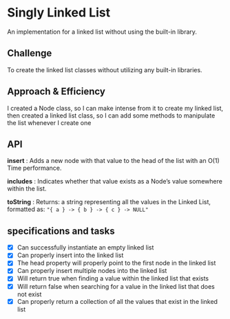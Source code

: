 
# Singly Linked List

An implementation for a linked list without using the built-in library.

## Challenge

To create the linked list classes without utilizing any built-in libraries. 

## Approach & Efficiency

I created a Node class, so I can make intense from it to create my linked list, then created a linked list class, so I can add some methods to manipulate the list whenever I create one

## API

**insert** :  Adds a new node with that value to the head of the list with an O(1) Time performance.

**includes** : Indicates whether that value exists as a Node’s value somewhere within the list.

**toString** : Returns: a string representing all the values in the Linked List, formatted as:
`"{ a } -> { b } -> { c } -> NULL"`



## specifications and tasks

- [x] Can successfully instantiate an empty linked list
- [x] Can properly insert into the linked list
- [x] The head property will properly point to the first node in the linked list
- [x] Can properly insert multiple nodes into the linked list
- [x] Will return true when finding a value within the linked list that exists
- [x] Will return false when searching for a value in the linked list that does not exist
- [x] Can properly return a collection of all the values that exist in the linked list
